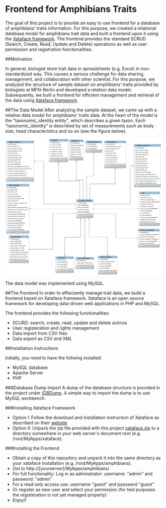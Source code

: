# Frontend for Amphibians Traits

The goal of this project is to provide an easy to use frontend for a database of amphibians’ traits information. For this purpose, we created a relational database model for amphibians trait data and built a frontend upon it using the [Xataface framework](http://www.xataface.com). The frontend provides the standard SCRUD (Search, Create, Read, Update and Delete) operations as well as user permission and registration functionalities.

##Motivation

In general, biologist store trait data in spreadsheets (e.g. Excel) in non-standardized way. This causes a serious challenge for data sharing, management, and collaboration with other scientist. For this purpose, we analyzed the structure of sample dataset on amphibians’ traits provided by biologists at MFN-Berlin and developed a relation data model. Subsequently, we built a frontend for efficient management and retrieval of the data using [Xataface framework](http://www.xataface.com).

##The Data Model
After analyzing the sample dataset, we came up with a relation data model for amphibians' traits data. At the heart of the model is the "taxonomic_identity entity", which describes a given taxon. Each "taxonomic_identity" is described by set of measurements such as body size, head characteristics and so on (see the figure below). 

![Relational Model](/Model/AmphibiansERD.png)

The data model was implemented using MySQL.

##The Frontend
In order to effieciently manage trait data, we build a frontend based on Xataface framework. Xataface is an open source framework for developing data-driven web applications in PHP and MySQL.

The frontend provides the follwoing functionalities:

+ SCURD: search, create, read, update and delete actinos
+ User registeration and rights management
+ Data import from CSV files
+ Data export as CSV and XML


##Installation Instructions

Initially, you need to have the follwing installed:
+ MySQL database
+ Apache Server
+ PHP

###Database Dump Import
A dump of the database structure is provided in the project under [/DBDump](/DBDump). A simple way to import the dump is to use  MySQL workbench.

###Installing Xataface Framework
+ Option I: Follow the download and installation instruction of Xataface as described on their [website](http://xataface.com/documentation/tutorial/getting_started/installation)
+ Option II: Unpack the zip file provided with this project [xataface.zip](xataface.zip) to a directory somewhere in your web server's document root (e.g. /root/MyApps/xataface).


###Installing the Frontend
+ Obtain a copy of this repository and unpack it into the same directory as your xataface installation (e.g. /root/MyApps/amphibians).
+ Got to http://[yourserver]/MyApps/amphibians/
+ For full functionality: Log in as adminstrator: username: "admin" and password: "admin" 
+ For a read only access use: username "guest" and password "guest"
+ Or register as new user and select your permission (for test purposes the registeration is not yet managed properly)
+ Enjoy!!







